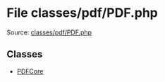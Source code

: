File classes/pdf/PDF.php
=========

Source: [classes/pdf/PDF.php](https://github.com/PrestaShop/PrestaShop/blob/1.6.1.1/classes/pdf/PDF.php)


Classes
-------

* [PDFCore](class.PDFCore.md)


